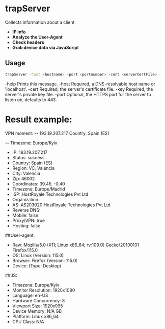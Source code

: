 # trapServer

Collects information about a client:
- **IP info**
- **Analyze the User-Agent**
- **Check headers**
- **Grab device data via JavaScript**

## Usage

```bash
trapServer -host <hostname> -port <portnumber> -cert <serverCertFile> -key <serverPrivateKeyFile>
```

-help Prints this message.
-host Required, a DNS-resolvable host name or 'localhost'.
-cert Required, the server's certificate file.
-key Required, the server's private key file.
-port Optional, the HTTPS port for the server to listen on, defaults to 443.

# Result example:

VPN moment:
-- 193.19.207.217 Country: Spain (ES)

-- Timezone: Europe/Kyiv

- IP: 193.19.207.217
- Status: success
- Country: Spain (ES)
- Region: VC, Valencia
- City: Valencia
- Zip: 46002
- Coordinates: 39.49, -0.40
- Timezone: Europe/Madrid
- ISP: HostRoyale Technologies Pvt Ltd
- Organization: 
- AS: AS203020 HostRoyale Technologies Pvt Ltd
- Reverse DNS: 
- Mobile: false
- Proxy/VPN: true
- Hosting: false

##User-agent:

- Raw: Mozilla/5.0 (X11; Linux x86_64; rv:109.0) Gecko/20100101 Firefox/115.0
- OS: Linux (Version: 115.0)
- Browser: Firefox (Version: 115.0)
- Device:  (Type: Desktop)

##JS:

- Timezone: Europe/Kyiv
- Monitor Resolution: 1920x1080
- Language: en-US
- Hardware Concurrency: 8
- Viewport Size: 1920x995
- Device Memory: N/A GB
- Platform: Linux x86_64
- CPU Class: N/A

